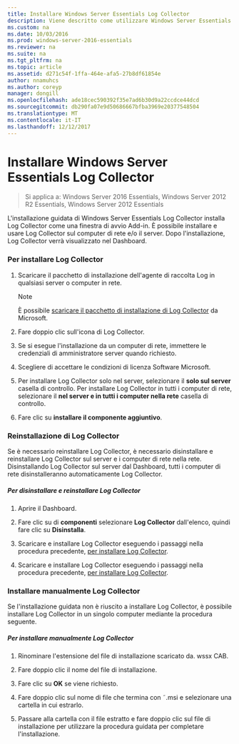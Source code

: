 ```yaml
---
title: Installare Windows Server Essentials Log Collector
description: Viene descritto come utilizzare Windows Server Essentials
ms.custom: na
ms.date: 10/03/2016
ms.prod: windows-server-2016-essentials
ms.reviewer: na
ms.suite: na
ms.tgt_pltfrm: na
ms.topic: article
ms.assetid: d271c54f-1ffa-464e-afa5-27b8df61854e
author: nnamuhcs
ms.author: coreyp
manager: dongill
ms.openlocfilehash: ade18cec590392f35e7ad6b30d9a22ccdce44dcd
ms.sourcegitcommit: db290fa07e9d50686667bfba3969e20377548504
ms.translationtype: MT
ms.contentlocale: it-IT
ms.lasthandoff: 12/12/2017
---
```

# <a name="install-the-windows-server-essentials-log-collector"></a>Installare Windows Server Essentials Log Collector

>Si applica a: Windows Server 2016 Essentials, Windows Server 2012 R2 Essentials, Windows Server 2012 Essentials

L'installazione guidata di Windows Server Essentials Log Collector installa Log Collector come una finestra di avvio Add-in. È possibile installare e usare Log Collector sul computer di rete e/o il server. Dopo l'installazione, Log Collector verrà visualizzato nel Dashboard.  
  
###  <a name="BKMK_ToInstall"></a>Per installare Log Collector  
  
1.  Scaricare il pacchetto di installazione dell'agente di raccolta Log in qualsiasi server o computer in rete.  
  
    > [!NOTE]
    >  È possibile [scaricare il pacchetto di installazione di Log Collector](https://go.microsoft.com/fwlink/p/?LinkId=255470) da Microsoft.  
  
2.  Fare doppio clic sull'icona di Log Collector.  
  
3.  Se si esegue l'installazione da un computer di rete, immettere le credenziali di amministratore server quando richiesto.  
  
4.  Scegliere di accettare le condizioni di licenza Software Microsoft.  
  
5.  Per installare Log Collector solo nel server, selezionare il **solo sul server** casella di controllo. Per installare Log Collector in tutti i computer di rete, selezionare il **nel server e in tutti i computer nella rete** casella di controllo.  
  
6.  Fare clic su **installare il componente aggiuntivo**.  
  
###  <a name="BKMK_Reinstall"></a>Reinstallazione di Log Collector  
 Se è necessario reinstallare Log Collector, è necessario disinstallare e reinstallare Log Collector sul server e i computer di rete nella rete. Disinstallando Log Collector sul server dal Dashboard, tutti i computer di rete disinstalleranno automaticamente Log Collector.  
  
##### <a name="to-uninstall-and-reinstall-the-log-collector"></a>Per disinstallare e reinstallare Log Collector  
  
1.  Aprire il Dashboard.  
  
2.  Fare clic su di **componenti** selezionare **Log Collector** dall'elenco, quindi fare clic su **Disinstalla**.  
  

3.  Scaricare e installare Log Collector eseguendo i passaggi nella procedura precedente, [per installare Log Collector](Install-the-Windows-Server-Essentials-Log-Collector.md#BKMK_ToInstall).  

3.  Scaricare e installare Log Collector eseguendo i passaggi nella procedura precedente, [per installare Log Collector](../support/Install-the-Windows-Server-Essentials-Log-Collector.md#BKMK_ToInstall).  

  
### <a name="manually-install-the-log-collector"></a>Installare manualmente Log Collector  
 Se l'installazione guidata non è riuscito a installare Log Collector, è possibile installare Log Collector in un singolo computer mediante la procedura seguente.  
  
##### <a name="to-manually-install-the-log-collector"></a>Per installare manualmente Log Collector  
  
1.  Rinominare l'estensione del file di installazione scaricato da. wssx CAB.  
  
2.  Fare doppio clic il nome del file di installazione.  
  
3.  Fare clic su **OK** se viene richiesto.  
  
4.  Fare doppio clic sul nome di file che termina con ˜.msi e selezionare una cartella in cui estrarlo.  
  
5.  Passare alla cartella con il file estratto e fare doppio clic sul file di installazione per utilizzare la procedura guidata per completare l'installazione.
